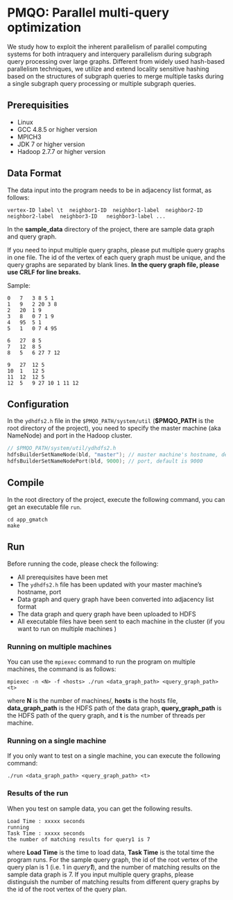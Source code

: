 # PMQO: Parallel multi-query optimization

We study how to exploit the inherent parallelism of parallel computing systems for both intraquery and interquery parallelism during subgraph query processing over large graphs. Different from widely used hash-based parallelism techniques, we utilize and extend locality sensitive hashing based on the structures of subgraph queries to merge multiple tasks during a single subgraph query processing or multiple subgraph queries. 



## Prerequisities

- Linux
- GCC 4.8.5 or higher version
- MPICH3
- JDK 7 or higher version
- Hadoop 2.7.7 or higher version



## Data Format

The data input into the program needs to be in adjacency list format, as follows:

```
vertex-ID label \t  neighbor1-ID  neighbor1-label  neighbor2-ID  neighbor2-label  neighbor3-ID   neighbor3-label ...
```

In the **sample_data** directory of the project, there are sample data graph and query graph.

If you need to input multiple query graphs, please put multiple query graphs in one file. The id of the vertex of each query graph must be unique, and the query graphs are separated by blank lines. **In the query graph file, please use CRLF for line breaks.**

Sample:

```
0	7	3 8 5 1
1	9	2 20 3 8
2	20	1 9
3	8	0 7 1 9
4	95	5 1
5	1	0 7 4 95

6	27	8 5
7	12	8 5
8	5	6 27 7 12

9	27	12 5
10	1	12 5
11	12	12 5
12	5	9 27 10 1 11 12
```



## Configuration

In the `ydhdfs2.h` file in the `$PMQO_PATH/system/util` (**$PMQO_PATH** is the root directory of the project), you need to specify the master machine  (aka NameNode) and port in the Hadoop cluster.

```c++
// $PMQO_PATH/system/util/ydhdfs2.h
hdfsBuilderSetNameNode(bld, "master"); // master machine's hostname, default is master
hdfsBuilderSetNameNodePort(bld, 9000); // port, default is 9000
```



## Compile

In the root directory of the project, execute the following command, you can get an executable file `run`.

```shell
cd app_gmatch
make
```



## Run

Before running the code, please check the following:

- All prerequisites have been met
- The `ydhdfs2.h` file has been updated with your master machine’s hostname, port
- Data graph and query graph have been converted into adjacency list format
- The data graph and query graph have been uploaded to HDFS
- All executable files have been sent to each machine in the cluster (if you want to run on multiple machines )

### Running on multiple machines

You can use the `mpiexec` command to run the program on multiple machines, the command is as follows:

```shell
mpiexec -n <N> -f <hosts> ./run <data_graph_path> <query_graph_path> <t>
```

where **N** is the number of machines/, **hosts** is the hosts file, **data_graph_path** is the HDFS path of the data graph, **query_graph_path** is the HDFS path of the query graph, and **t** is the number of threads per machine.

### Running on a single machine

If you only want to test on a single machine, you can execute the following command:

```shell
./run <data_graph_path> <query_graph_path> <t>
```

### Results of the run

When you test on sample data, you can get the following results.

```shell
Load Time : xxxxx seconds
running
Task Time : xxxxx seconds
the number of matching results for query1 is 7
```

where **Load Time** is the time to load data, **Task Time** is the total time the program runs. For the sample query graph, the id of the root vertex of the query plan is 1 (i.e. 1 in *query**1***), and the number of matching results on the sample data graph is 7. If you input multiple query graphs, please distinguish the number of matching results from different query graphs by the id of the root vertex of the query plan.

